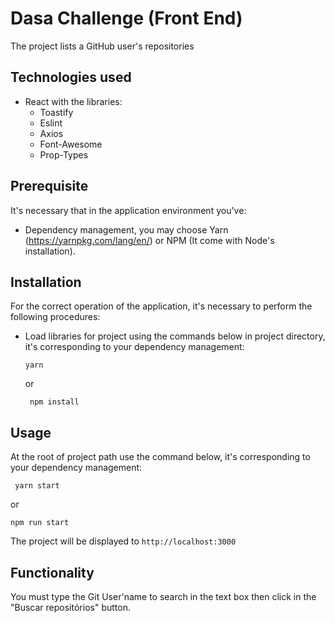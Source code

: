 # Dasa Challenge (Front End)
The project lists a GitHub user's repositories

## Technologies used
- React with the libraries:
  - Toastify
  - Eslint
  - Axios
  - Font-Awesome
  - Prop-Types

## Prerequisite
It's necessary that in the application environment you've:<br>

- Dependency management, you may choose Yarn (https://yarnpkg.com/lang/en/) or NPM (It come with Node's installation).

## Installation
For the correct operation of the application, it's necessary to perform the following procedures:<br>

- Load libraries for project using the commands below in project directory, it's corresponding to your dependency management:

      yarn

  or

       npm install

## Usage
At the root of project path use the command below, it's corresponding to your dependency management:

     yarn start

or

    npm run start

The project will be displayed to `http://localhost:3000`

## Functionality
You must type the Git User'name to search in the text box then click in the "Buscar repositórios" button.
